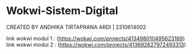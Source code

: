 # Wokwi-Sistem-Digital
CREATED BY ANDHIKA TIRTAPRANA ARDI | 2310614002

link wokwi modul 1 :  (https://wokwi.com/projects/413498010495623169)
link wokwi modul 2 :  (https://wokwi.com/projects/413692627972493313)
